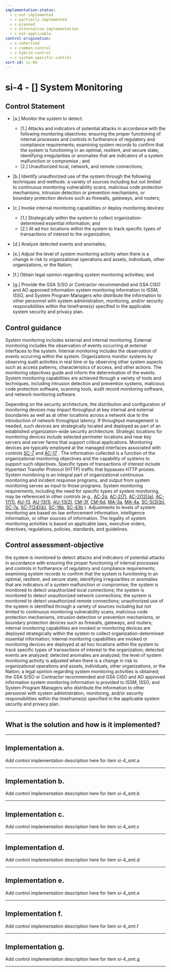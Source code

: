 ```yaml
---
implementation-status:
  - c-not-implemented
  - c-partially-implemented
  - c-planned
  - c-alternative-implementation
  - c-not-applicable
control-origination:
  - c-inherited
  - c-common-control
  - c-hybrid-control
  - c-system-specific-control
sort-id: si-04
---
```


# si-4 - \[\] System Monitoring

## Control Statement

- \[a.\] Monitor the system to detect:

  - \[1.\] Attacks and indicators of potential attacks in accordance with the following monitoring objectives: ensuring the proper functioning of internal processes and controls in furtherance of regulatory and compliance requirements; examining system records to confirm that the system is functioning in an optimal, resilient, and secure state; identifying irregularities or anomalies that are indicators of a system malfunction or compromise ; and
  - \[2.\] Unauthorized local, network, and remote connections;

- \[b.\] Identify unauthorized use of the system through the following techniques and methods: a variety of sources including but not limited to continuous monitoring vulnerability scans, malicious code protection mechanisms, intrusion detection or prevention mechanisms, or boundary protection devices such as firewalls, gateways, and routers;

- \[c.\] Invoke internal monitoring capabilities or deploy monitoring devices:

  - \[1.\] Strategically within the system to collect organization-determined essential information; and
  - \[2.\] At ad hoc locations within the system to track specific types of transactions of interest to the organization;

- \[d.\] Analyze detected events and anomalies;

- \[e.\] Adjust the level of system monitoring activity when there is a change in risk to organizational operations and assets, individuals, other organizations, or the Nation;

- \[f.\] Obtain legal opinion regarding system monitoring activities; and

- \[g.\] Provide the GSA S/SO or Contractor recommended and GSA CISO and AO approved information system monitoring information to ISSM, ISSO, and System Program Managers who distribute the information to other personnel with system administration, monitoring, and/or security responsibilities within the timeframe(s) specified in the applicable system security and privacy plan.

## Control guidance

System monitoring includes external and internal monitoring. External monitoring includes the observation of events occurring at external interfaces to the system. Internal monitoring includes the observation of events occurring within the system. Organizations monitor systems by observing audit activities in real time or by observing other system aspects such as access patterns, characteristics of access, and other actions. The monitoring objectives guide and inform the determination of the events. System monitoring capabilities are achieved through a variety of tools and techniques, including intrusion detection and prevention systems, malicious code protection software, scanning tools, audit record monitoring software, and network monitoring software.

Depending on the security architecture, the distribution and configuration of monitoring devices may impact throughput at key internal and external boundaries as well as at other locations across a network due to the introduction of network throughput latency. If throughput management is needed, such devices are strategically located and deployed as part of an established organization-wide security architecture. Strategic locations for monitoring devices include selected perimeter locations and near key servers and server farms that support critical applications. Monitoring devices are typically employed at the managed interfaces associated with controls [SC-7](#sc-7) and [AC-17](#ac-17) . The information collected is a function of the organizational monitoring objectives and the capability of systems to support such objectives. Specific types of transactions of interest include Hypertext Transfer Protocol (HTTP) traffic that bypasses HTTP proxies. System monitoring is an integral part of organizational continuous monitoring and incident response programs, and output from system monitoring serves as input to those programs. System monitoring requirements, including the need for specific types of system monitoring, may be referenced in other controls (e.g., [AC-2g](#ac-2_smt.g), [AC-2(7)](#ac-2.7), [AC-2(12)(a)](#ac-2.12_smt.a), [AC-17(1)](#ac-17.1), [AU-13](#au-13), [AU-13(1)](#au-13.1), [AU-13(2)](#au-13.2), [CM-3f](#cm-3_smt.f), [CM-6d](#cm-6_smt.d), [MA-3a](#ma-3_smt.a), [MA-4a](#ma-4_smt.a), [SC-5(3)(b)](#sc-5.3_smt.b), [SC-7a](#sc-7_smt.a), [SC-7(24)(b)](#sc-7.24_smt.b), [SC-18b](#sc-18_smt.b), [SC-43b](#sc-43_smt.b) ). Adjustments to levels of system monitoring are based on law enforcement information, intelligence information, or other sources of information. The legality of system monitoring activities is based on applicable laws, executive orders, directives, regulations, policies, standards, and guidelines.

## Control assessment-objective

the system is monitored to detect attacks and indicators of potential attacks in accordance with ensuring the proper functioning of internal processes and controls in furtherance of regulatory and compliance requirements; examining system records to confirm that the system is functioning in an optimal, resilient, and secure state; identifying irregularities or anomalies that are indicators of a system malfunction or compromise;
the system is monitored to detect unauthorized local connections;
the system is monitored to detect unauthorized network connections;
the system is monitored to detect unauthorized remote connections;
unauthorized use of the system is identified through a variety of sources including but not limited to continuous monitoring vulnerability scans, malicious code protection mechanisms, intrusion detection or prevention mechanisms, or boundary protection devices such as firewalls, gateways, and routers;
internal monitoring capabilities are invoked or monitoring devices are deployed strategically within the system to collect organization-determined essential information;
internal monitoring capabilities are invoked or monitoring devices are deployed at ad hoc locations within the system to track specific types of transactions of interest to the organization;
detected events are analyzed;
detected anomalies are analyzed;
the level of system monitoring activity is adjusted when there is a change in risk to organizational operations and assets, individuals, other organizations, or the Nation;
a legal opinion regarding system monitoring activities is obtained;
the GSA S/SO or Contractor recommended and GSA CISO and AO approved information system monitoring information is provided to ISSM, ISSO, and System Program Managers who distribute the information to other personnel with system administration, monitoring, and/or security responsibilities within the timeframe(s) specified in the applicable system security and privacy plan.

______________________________________________________________________

## What is the solution and how is it implemented?

<!-- Please leave this section blank and enter implementation details in the parts below. -->

______________________________________________________________________

## Implementation a.

Add control implementation description here for item si-4_smt.a

______________________________________________________________________

## Implementation b.

Add control implementation description here for item si-4_smt.b

______________________________________________________________________

## Implementation c.

Add control implementation description here for item si-4_smt.c

______________________________________________________________________

## Implementation d.

Add control implementation description here for item si-4_smt.d

______________________________________________________________________

## Implementation e.

Add control implementation description here for item si-4_smt.e

______________________________________________________________________

## Implementation f.

Add control implementation description here for item si-4_smt.f

______________________________________________________________________

## Implementation g.

Add control implementation description here for item si-4_smt.g

______________________________________________________________________
